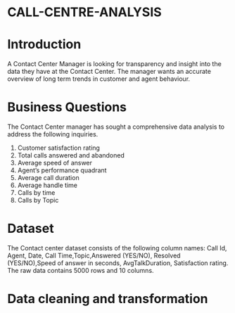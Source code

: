 # CALL-CENTRE-ANALYSIS

# Introduction
A Contact Center Manager is looking for transparency and insight into the data they have at the Contact Center. The manager wants an accurate overview of long term trends in customer and agent behaviour.

# Business Questions
The Contact Center manager has sought a comprehensive data analysis to address the following inquiries.
1.	Customer satisfaction rating
2.	Total calls answered and abandoned
3.	Average speed of answer
4.	Agent’s performance quadrant
5.	Average call duration
6.	Average handle time
7.	Calls by time
8.	Calls by Topic

# Dataset
The Contact center dataset consists of the following column names: Call Id,	Agent, Date, Call Time,Topic,Answered (YES/NO), Resolved  (YES/NO),Speed of answer in seconds, AvgTalkDuration, Satisfaction rating. The raw data contains 5000 rows and 10 columns.

# Data cleaning and transformation
